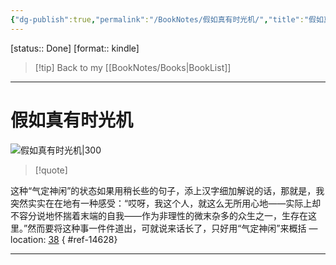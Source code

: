 ```yaml
---
{"dg-publish":true,"permalink":"/BookNotes/假如真有时光机/","title":"假如真有时光机","noteIcon":""}
---
```


[status:: Done]
[format:: kindle]

>[!tip] Back to my [[BookNotes/Books\|BookList]]

---
# 假如真有时光机

![假如真有时光机|300](https://img9.doubanio.com/view/subject/l/public/s29756103.jpg)

>[!quote]

这种“气定神闲”的状态如果用稍长些的句子，添上汉字细加解说的话，那就是，我突然实实在在地有一种感受：“哎呀，我这个人，就这么无所用心地——实际上却不容分说地怀揣着末端的自我——作为非理性的微末杂多的众生之一，生存在这里。”然而要将这种事一件件道出，可就说来话长了，只好用“气定神闲”来概括 — location: [38]()
{ #ref-14628}


---
